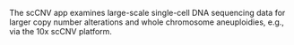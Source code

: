 The scCNV app examines large-scale single-cell DNA sequencing data for larger
copy number alterations and whole chromosome aneuploidies, e.g., 
via the 10x scCNV platform.                 
